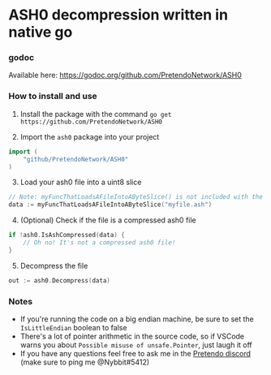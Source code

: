# ASH0 decompression written in native go

### godoc

Available here: https://godoc.org/github.com/PretendoNetwork/ASH0

### How to install and use

1. Install the package with the command `go get https://github.com/PretendoNetwork/ASH0`

2. Import the `ash0` package into your project
```go
import (
	"github/PretendoNetwork/ASH0"
)

```
3. Load your ash0 file into a uint8 slice
```go
// Note: myFuncThatLoadsAFileIntoAByteSlice() is not included with the ash0 package
data := myFuncThatLoadsAFileIntoAByteSlice("myfile.ash")
```

4. (Optional) Check if the file is a compressed ash0 file
```go
if !ash0.IsAshCompressed(data) {
	// Oh no! It's not a compressed ash0 file!
}
```

5. Decompress the file
```go
out := ash0.Decompress(data)
```

### Notes

- If you're running the code on a big endian machine, be sure to set the `IsLittleEndian` boolean to false
- There's a lot of pointer arithmetic in the source code, so if VSCode warns you about `Possible misuse of unsafe.Pointer`, just laugh it off
- If you have any questions feel free to ask me in the [Pretendo discord](https://discord.me/pretendo) (make sure to ping me @Nybbit#5412)
